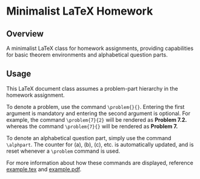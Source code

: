 # Minimalist LaTeX Homework

## Overview
A minimalist LaTeX class for homework assignments, providing capabilities for basic theorem environments and alphabetical question parts.

## Usage
This LaTeX document class assumes a problem-part hierarchy in the homework assignment.

To denote a problem, use the command `\problem{}{}`. Entering the first argument is mandatory and entering the second argument is optional. For example, the command `\problem{7}{2}` will be rendered as **Problem 7.2.** whereas the command `\problem{7}{}` will be rendered as **Problem 7.**

To denote an alphabetical question part, simply use the command `\alphpart`. The counter for (a), (b), (c), etc. is automatically updated, and is reset whenever a `\problem` command is used.

For more information about how these commands are displayed, reference [example.tex](example.tex) and [example.pdf](example.pdf).

    